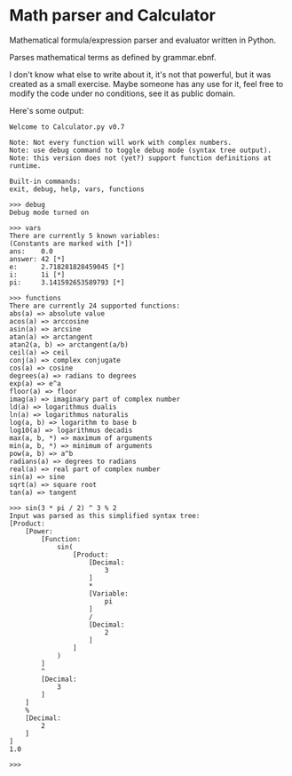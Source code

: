 Math parser and Calculator
==========================

Mathematical formula/expression parser and evaluator written in Python.

Parses mathematical terms as defined by grammar.ebnf.

I don't know what else to write about it, it's not that powerful, but it was created as a small exercise.
Maybe someone has any use for it, feel free to modify the code under no conditions, see it as public domain.

Here's some output:
```
Welcome to Calculator.py v0.7

Note: Not every function will work with complex numbers.
Note: use debug command to toggle debug mode (syntax tree output).
Note: this version does not (yet?) support function definitions at runtime.

Built-in commands:
exit, debug, help, vars, functions

>>> debug
Debug mode turned on

>>> vars
There are currently 5 known variables:
(Constants are marked with [*])
ans:    0.0
answer: 42 [*]
e:      2.718281828459045 [*]
i:      1i [*]
pi:     3.141592653589793 [*]

>>> functions
There are currently 24 supported functions:
abs(a) => absolute value
acos(a) => arccosine
asin(a) => arcsine
atan(a) => arctangent
atan2(a, b) => arctangent(a/b)
ceil(a) => ceil
conj(a) => complex conjugate
cos(a) => cosine
degrees(a) => radians to degrees
exp(a) => e^a
floor(a) => floor
imag(a) => imaginary part of complex number
ld(a) => logarithmus dualis
ln(a) => logarithmus naturalis
log(a, b) => logarithm to base b
log10(a) => logarithmus decadis
max(a, b, *) => maximum of arguments
min(a, b, *) => minimum of arguments
pow(a, b) => a^b
radians(a) => degrees to radians
real(a) => real part of complex number
sin(a) => sine
sqrt(a) => square root
tan(a) => tangent

>>> sin(3 * pi / 2) ^ 3 % 2
Input was parsed as this simplified syntax tree:
[Product:
    [Power:
        [Function:
            sin(
                [Product:
                    [Decimal:
                        3
                    ]
                    *
                    [Variable:
                        pi
                    ]
                    /
                    [Decimal:
                        2
                    ]
                ]
            )
        ]
        ^
        [Decimal:
            3
        ]
    ]
    %
    [Decimal:
        2
    ]
]
1.0

>>> 
```